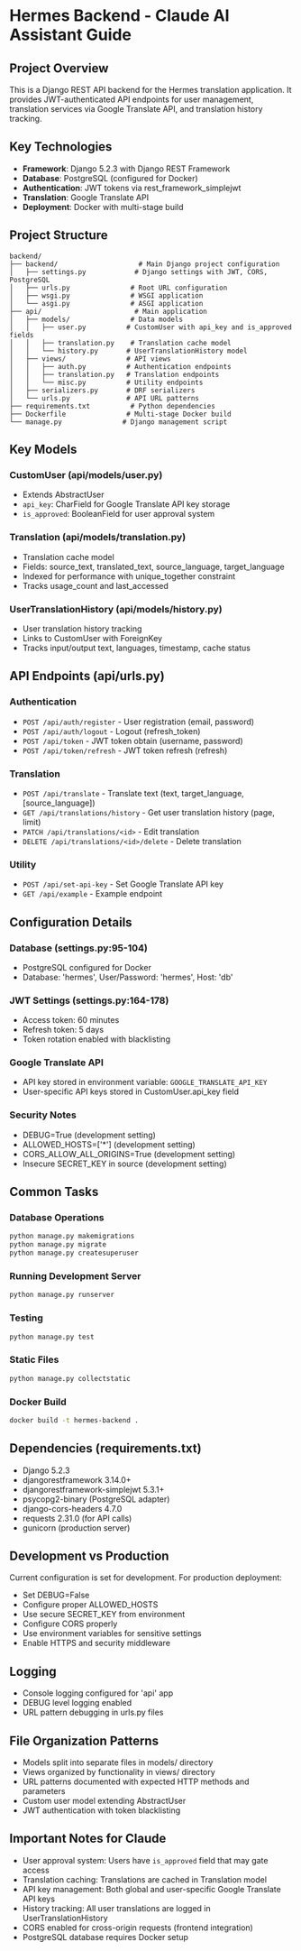 # Hermes Backend - Claude AI Assistant Guide

## Project Overview
This is a Django REST API backend for the Hermes translation application. It provides JWT-authenticated API endpoints for user management, translation services via Google Translate API, and translation history tracking.

## Key Technologies
- **Framework**: Django 5.2.3 with Django REST Framework
- **Database**: PostgreSQL (configured for Docker)
- **Authentication**: JWT tokens via rest_framework_simplejwt
- **Translation**: Google Translate API
- **Deployment**: Docker with multi-stage build

## Project Structure
```
backend/
├── backend/                    # Main Django project configuration
│   ├── settings.py            # Django settings with JWT, CORS, PostgreSQL
│   ├── urls.py               # Root URL configuration
│   ├── wsgi.py               # WSGI application
│   └── asgi.py               # ASGI application
├── api/                       # Main application
│   ├── models/               # Data models
│   │   ├── user.py          # CustomUser with api_key and is_approved fields
│   │   ├── translation.py    # Translation cache model
│   │   └── history.py       # UserTranslationHistory model
│   ├── views/               # API views
│   │   ├── auth.py          # Authentication endpoints
│   │   ├── translation.py   # Translation endpoints
│   │   └── misc.py          # Utility endpoints
│   ├── serializers.py       # DRF serializers
│   └── urls.py              # API URL patterns
├── requirements.txt          # Python dependencies
├── Dockerfile               # Multi-stage Docker build
└── manage.py               # Django management script
```

## Key Models

### CustomUser (api/models/user.py)
- Extends AbstractUser
- `api_key`: CharField for Google Translate API key storage
- `is_approved`: BooleanField for user approval system

### Translation (api/models/translation.py)
- Translation cache model
- Fields: source_text, translated_text, source_language, target_language
- Indexed for performance with unique_together constraint
- Tracks usage_count and last_accessed

### UserTranslationHistory (api/models/history.py)
- User translation history tracking
- Links to CustomUser with ForeignKey
- Tracks input/output text, languages, timestamp, cache status

## API Endpoints (api/urls.py)

### Authentication
- `POST /api/auth/register` - User registration (email, password)
- `POST /api/auth/logout` - Logout (refresh_token)
- `POST /api/token` - JWT token obtain (username, password)
- `POST /api/token/refresh` - JWT token refresh (refresh)

### Translation
- `POST /api/translate` - Translate text (text, target_language, [source_language])
- `GET /api/translations/history` - Get user translation history (page, limit)
- `PATCH /api/translations/<id>` - Edit translation
- `DELETE /api/translations/<id>/delete` - Delete translation

### Utility
- `POST /api/set-api-key` - Set Google Translate API key
- `GET /api/example` - Example endpoint

## Configuration Details

### Database (settings.py:95-104)
- PostgreSQL configured for Docker
- Database: 'hermes', User/Password: 'hermes', Host: 'db'

### JWT Settings (settings.py:164-178)
- Access token: 60 minutes
- Refresh token: 5 days
- Token rotation enabled with blacklisting

### Google Translate API
- API key stored in environment variable: `GOOGLE_TRANSLATE_API_KEY`
- User-specific API keys stored in CustomUser.api_key field

### Security Notes
- DEBUG=True (development setting)
- ALLOWED_HOSTS=['*'] (development setting)
- CORS_ALLOW_ALL_ORIGINS=True (development setting)
- Insecure SECRET_KEY in source (development setting)

## Common Tasks

### Database Operations
```bash
python manage.py makemigrations
python manage.py migrate
python manage.py createsuperuser
```

### Running Development Server
```bash
python manage.py runserver
```

### Testing
```bash
python manage.py test
```

### Static Files
```bash
python manage.py collectstatic
```

### Docker Build
```bash
docker build -t hermes-backend .
```

## Dependencies (requirements.txt)
- Django 5.2.3
- djangorestframework 3.14.0+
- djangorestframework-simplejwt 5.3.1+
- psycopg2-binary (PostgreSQL adapter)
- django-cors-headers 4.7.0
- requests 2.31.0 (for API calls)
- gunicorn (production server)

## Development vs Production
Current configuration is set for development. For production deployment:
- Set DEBUG=False
- Configure proper ALLOWED_HOSTS
- Use secure SECRET_KEY from environment
- Configure CORS properly
- Use environment variables for sensitive settings
- Enable HTTPS and security middleware

## Logging
- Console logging configured for 'api' app
- DEBUG level logging enabled
- URL pattern debugging in urls.py files

## File Organization Patterns
- Models split into separate files in models/ directory
- Views organized by functionality in views/ directory
- URL patterns documented with expected HTTP methods and parameters
- Custom user model extending AbstractUser
- JWT authentication with token blacklisting

## Important Notes for Claude
- User approval system: Users have `is_approved` field that may gate access
- Translation caching: Translations are cached in Translation model
- API key management: Both global and user-specific Google Translate API keys
- History tracking: All user translations are logged in UserTranslationHistory
- CORS enabled for cross-origin requests (frontend integration)
- PostgreSQL database requires Docker setup